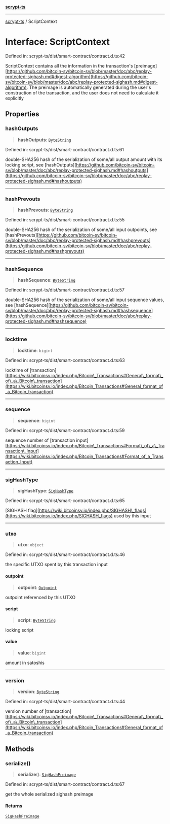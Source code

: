 [**scrypt-ts**](../README.md)

***

[scrypt-ts](../globals.md) / ScriptContext

# Interface: ScriptContext

Defined in: scrypt-ts/dist/smart-contract/contract.d.ts:42

ScriptContext contains all the information in the transaction's [preimage][https://github.com/bitcoin-sv/bitcoin-sv/blob/master/doc/abc/replay-protected-sighash.md#digest-algorithm](https://github.com/bitcoin-sv/bitcoin-sv/blob/master/doc/abc/replay-protected-sighash.md#digest-algorithm).
The preimage is automatically generated during the user's construction of the transaction,
and the user does not need to calculate it explicitly

## Properties

### hashOutputs

> **hashOutputs**: [`ByteString`](../type-aliases/ByteString.md)

Defined in: scrypt-ts/dist/smart-contract/contract.d.ts:61

double-SHA256 hash of the serialization of some/all output amount with its locking script, see [hashOutputs][https://github.com/bitcoin-sv/bitcoin-sv/blob/master/doc/abc/replay-protected-sighash.md#hashoutputs](https://github.com/bitcoin-sv/bitcoin-sv/blob/master/doc/abc/replay-protected-sighash.md#hashoutputs)

***

### hashPrevouts

> **hashPrevouts**: [`ByteString`](../type-aliases/ByteString.md)

Defined in: scrypt-ts/dist/smart-contract/contract.d.ts:55

double-SHA256 hash of the serialization of some/all input outpoints, see [hashPrevouts][https://github.com/bitcoin-sv/bitcoin-sv/blob/master/doc/abc/replay-protected-sighash.md#hashprevouts](https://github.com/bitcoin-sv/bitcoin-sv/blob/master/doc/abc/replay-protected-sighash.md#hashprevouts)

***

### hashSequence

> **hashSequence**: [`ByteString`](../type-aliases/ByteString.md)

Defined in: scrypt-ts/dist/smart-contract/contract.d.ts:57

double-SHA256 hash of the serialization of some/all input sequence values, see [hashSequence][https://github.com/bitcoin-sv/bitcoin-sv/blob/master/doc/abc/replay-protected-sighash.md#hashsequence](https://github.com/bitcoin-sv/bitcoin-sv/blob/master/doc/abc/replay-protected-sighash.md#hashsequence)

***

### locktime

> **locktime**: `bigint`

Defined in: scrypt-ts/dist/smart-contract/contract.d.ts:63

locktime of [transaction][https://wiki.bitcoinsv.io/index.php/Bitcoin\_Transactions#General\_format\_of\_a\_Bitcoin\_transaction](https://wiki.bitcoinsv.io/index.php/Bitcoin_Transactions#General_format_of_a_Bitcoin_transaction)

***

### sequence

> **sequence**: `bigint`

Defined in: scrypt-ts/dist/smart-contract/contract.d.ts:59

sequence number of [transaction input][https://wiki.bitcoinsv.io/index.php/Bitcoin\_Transactions#Format\_of\_a\_Transaction\_Input](https://wiki.bitcoinsv.io/index.php/Bitcoin_Transactions#Format_of_a_Transaction_Input)

***

### sigHashType

> **sigHashType**: [`SigHashType`](../type-aliases/SigHashType.md)

Defined in: scrypt-ts/dist/smart-contract/contract.d.ts:65

[SIGHASH flag][https://wiki.bitcoinsv.io/index.php/SIGHASH\_flags](https://wiki.bitcoinsv.io/index.php/SIGHASH_flags) used by this input

***

### utxo

> **utxo**: `object`

Defined in: scrypt-ts/dist/smart-contract/contract.d.ts:46

the specific UTXO spent by this transaction input

#### outpoint

> **outpoint**: [`Outpoint`](Outpoint.md)

outpoint referenced by this UTXO

#### script

> **script**: [`ByteString`](../type-aliases/ByteString.md)

locking script

#### value

> **value**: `bigint`

amount in satoshis

***

### version

> **version**: [`ByteString`](../type-aliases/ByteString.md)

Defined in: scrypt-ts/dist/smart-contract/contract.d.ts:44

version number of [transaction][https://wiki.bitcoinsv.io/index.php/Bitcoin\_Transactions#General\_format\_of\_a\_Bitcoin\_transaction](https://wiki.bitcoinsv.io/index.php/Bitcoin_Transactions#General_format_of_a_Bitcoin_transaction)

## Methods

### serialize()

> **serialize**(): [`SigHashPreimage`](../type-aliases/SigHashPreimage.md)

Defined in: scrypt-ts/dist/smart-contract/contract.d.ts:67

get the whole serialized sighash preimage

#### Returns

[`SigHashPreimage`](../type-aliases/SigHashPreimage.md)
